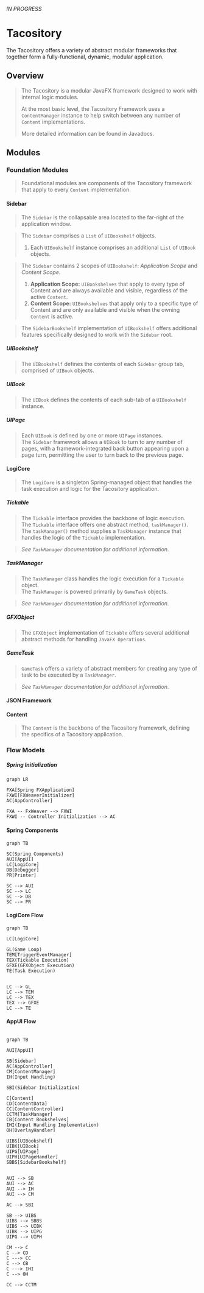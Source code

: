 _IN PROGRESS_

# Tacository

The Tacository offers a variety of abstract modular frameworks that together form a fully-functional, dynamic, modular application.

## Overview

> The Tacository is a modular JavaFX framework designed to work with internal logic modules.
>
> At the most basic level, the Tacository Framework uses a `ContentManager` instance to help switch between any number of `Content` implementations.
>
> More detailed information can be found in Javadocs.

## Modules

### Foundation Modules

> Foundational modules are components of the Tacository framework that apply to every `Content` implementation.

#### Sidebar

> The `Sidebar` is the collapsable area located to the far-right of the application window.

> The `Sidebar` comprises a `List` of `UIBookshelf` objects.
> 1. Each `UIBookshelf` instance comprises an additional `List` of `UIBook` objects.

> The `Sidebar` contains 2 scopes of `UIBookshelf`: _Application Scope_ and _Content Scope_.
> 1. **Application Scope:** `UIBookshelves` that apply to every type of Content and are always available and visible, regardless of the active `Content`.
> 2. **Content Scope:** `UIBookshelves` that apply only to a specific type of Content and are only available and visible when the owning `Content` is active.

> The `SidebarBookshelf` implementation of `UIBookshelf` offers additional features specifically designed to work with the `Sidebar` root.

##### UIBookshelf

> The `UIBookshelf` defines the contents of each `Sidebar` group tab, comprised of `UIBook` objects.

##### UIBook

> The `UIBook` defines the contents of each sub-tab of a `UIBookshelf` instance.

##### UIPage

> Each `UIBook` is defined by one or more `UIPage` instances.  
> The `Sidebar` framework allows a `UIBook` to turn to any number of pages, with a framework-integrated back button appearing upon a page turn, permitting the user to turn back to the previous page.

#### LogiCore

> The `LogiCore` is a singleton Spring-managed object that handles the task execution and logic for the Tacository application.

##### Tickable

> The `Tickable` interface provides the backbone of logic execution.  
> The `Tickable` interface offers one abstract method, `taskManager()`.  
> The `taskManager()` method supplies a `TaskManager` instance that handles the logic of the `Tickable` implementation.

> _See `TaskManager` documentation for additional information._


##### TaskManager

> The `TaskManager` class handles the logic execution for a `Tickable` object.  
> The `TaskManager` is powered primarily by `GameTask` objects.

> _See `TaskManager` documentation for additional information._


##### GFXObject

> The `GFXObject` implementation of `Tickable` offers several additional abstract methods for handling `JavaFX Operations`.


##### GameTask

> `GameTask` offers a variety of abstract members for creating any type of task to be executed by a `TaskManager`.  

> _See `TaskManager` documentation for additional information._


#### JSON Framework




#### Content

> The `Content` is the backbone of the Tacository framework, defining the specifics of a Tacository application.

####  

### Flow Models

##### Spring Initialization

```mermaid
graph LR

FXA[Spring FXApplication]
FXWI[FXWeaverInitializer]
AC[AppController]

FXA -- FxWeaver --> FXWI
FXWI -- Controller Initialization --> AC
```

#### Spring Components

```mermaid
graph TB

SC(Spring Components)
AUI[AppUI]
LC[LogiCore]
DB[Debugger]
PR[Printer]

SC --> AUI
SC --> LC
SC --> DB
SC --> PR

```

#### LogiCore Flow

```mermaid
graph TB

LC[LogiCore]

GL(Game Loop)
TEM[TriggerEventManager]
TEX(Tickable Execution)
GFXE(GFXObject Execution)
TE(Task Execution)


LC --> GL
LC --> TEM
LC --> TEX
TEX --> GFXE
LC --> TE

```

#### AppUI Flow

```mermaid

graph TB

AUI[AppUI]

SB[Sidebar]
AC[AppController]
CM[ContentManager]
IH(Input Handling)

SBI(Sidebar Initialization)

C[Content]
CD[ContentData]
CC[ContentController]
CCTM[TaskManager]
CB[Content Bookshelves]
IHI(Input Handling Implementation)
OH[OverlayHandler]

UIBS[UIBookshelf]
UIBK[UIBook]
UIPG[UIPage]
UIPH[UIPageHandler]
SBBS[SidebarBookshelf]


AUI --> SB
AUI --> AC
AUI --> IH
AUI --> CM

AC --> SBI

SB --> UIBS
UIBS --> SBBS
UIBS --> UIBK
UIBK --> UIPG
UIPG --> UIPH

CM --> C
C --> CD
C ---> CC
C --> CB
C ---> IHI
C --> OH

CC --> CCTM
